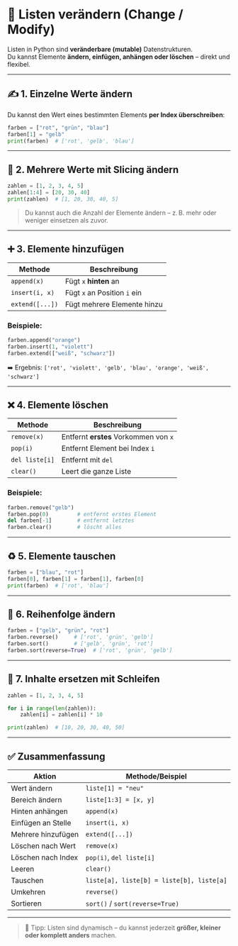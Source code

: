 # 🔧 Listen verändern (Change / Modify)

Listen in Python sind **veränderbare (mutable)** Datenstrukturen.  
Du kannst Elemente **ändern, einfügen, anhängen oder löschen** – direkt und flexibel.

---

## ✍️ 1. Einzelne Werte ändern

Du kannst den Wert eines bestimmten Elements **per Index überschreiben**:

```python
farben = ["rot", "grün", "blau"]
farben[1] = "gelb"
print(farben)  # ['rot', 'gelb', 'blau']
```

---

## 🔁 2. Mehrere Werte mit Slicing ändern

```python
zahlen = [1, 2, 3, 4, 5]
zahlen[1:4] = [20, 30, 40]
print(zahlen)  # [1, 20, 30, 40, 5]
```

> Du kannst auch die Anzahl der Elemente ändern – z. B. mehr oder weniger einsetzen als zuvor.

---

## ➕ 3. Elemente hinzufügen

| Methode        | Beschreibung                         |
|----------------|--------------------------------------|
| `append(x)`    | Fügt `x` **hinten** an                |
| `insert(i, x)` | Fügt `x` an Position `i` ein         |
| `extend([...])`| Fügt mehrere Elemente hinzu          |

### Beispiele:

```python
farben.append("orange")
farben.insert(1, "violett")
farben.extend(["weiß", "schwarz"])
```

➡️ Ergebnis: `['rot', 'violett', 'gelb', 'blau', 'orange', 'weiß', 'schwarz']`

---

## ❌ 4. Elemente löschen

| Methode       | Beschreibung                          |
|---------------|---------------------------------------|
| `remove(x)`   | Entfernt **erstes** Vorkommen von `x` |
| `pop(i)`      | Entfernt Element bei Index `i`        |
| `del liste[i]`| Entfernt mit `del`                    |
| `clear()`     | Leert die ganze Liste                 |

### Beispiele:

```python
farben.remove("gelb")
farben.pop(0)         # entfernt erstes Element
del farben[-1]        # entfernt letztes
farben.clear()        # löscht alles
```

---

## ♻️ 5. Elemente tauschen

```python
farben = ["blau", "rot"]
farben[0], farben[1] = farben[1], farben[0]
print(farben)  # ['rot', 'blau']
```

---

## 🔁 6. Reihenfolge ändern

```python
farben = ["gelb", "grün", "rot"]
farben.reverse()     # ['rot', 'grün', 'gelb']
farben.sort()        # ['gelb', 'grün', 'rot']
farben.sort(reverse=True)  # ['rot', 'grün', 'gelb']
```

---

## 🧪 7. Inhalte ersetzen mit Schleifen

```python
zahlen = [1, 2, 3, 4, 5]

for i in range(len(zahlen)):
    zahlen[i] = zahlen[i] * 10

print(zahlen)  # [10, 20, 30, 40, 50]
```

---

## ✅ Zusammenfassung

| Aktion              | Methode/Beispiel                |
|---------------------|---------------------------------|
| Wert ändern         | `liste[1] = "neu"`              |
| Bereich ändern      | `liste[1:3] = [x, y]`           |
| Hinten anhängen     | `append(x)`                     |
| Einfügen an Stelle  | `insert(i, x)`                  |
| Mehrere hinzufügen  | `extend([...])`                 |
| Löschen nach Wert   | `remove(x)`                     |
| Löschen nach Index  | `pop(i)`, `del liste[i]`        |
| Leeren              | `clear()`                       |
| Tauschen            | `liste[a], liste[b] = liste[b], liste[a]` |
| Umkehren            | `reverse()`                     |
| Sortieren           | `sort()` / `sort(reverse=True)` |

---

> 🧠 Tipp: Listen sind dynamisch – du kannst jederzeit **größer, kleiner oder komplett anders** machen.